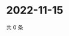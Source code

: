 # 2022-11-15

共 0 条

<!-- BEGIN WEIBO -->
<!-- 最后更新时间 Tue Nov 15 2022 21:33:44 GMT+0800 (China Standard Time) -->

<!-- END WEIBO -->
